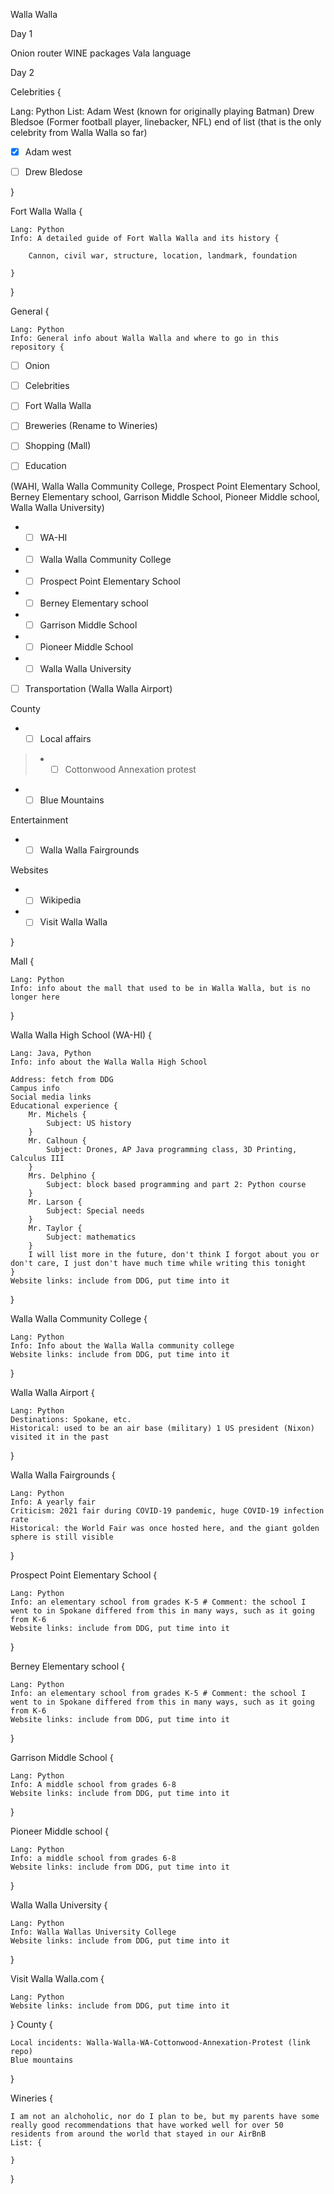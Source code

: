 Walla Walla

Day 1

Onion router
WINE packages
Vala language

Day 2

Celebrities {

Lang: Python
List: Adam West (known for originally playing Batman) Drew Bledsoe (Former football player, linebacker, NFL) end of list (that is the only celebrity from Walla Walla so far)

- [x] Adam west

- [ ] Drew Bledose

}

Fort Walla Walla {

	Lang: Python
	Info: A detailed guide of Fort Walla Walla and its history {

		Cannon, civil war, structure, location, landmark, foundation 

	}

}

General {

	Lang: Python
	Info: General info about Walla Walla and where to go in this repository {

- [ ] Onion

- [ ] Celebrities

- [ ] Fort Walla Walla

- [ ] Breweries (Rename to Wineries)

- [ ] Shopping (Mall)

- [ ] Education 

(WAHI, Walla Walla Community College, Prospect Point Elementary School, Berney Elementary school, Garrison Middle School, Pioneer Middle school, Walla Walla University)

* - [ ] WA-HI

* - [ ] Walla Walla Community College

* - [ ] Prospect Point Elementary School

* - [ ] Berney Elementary school

* - [ ] Garrison Middle School

* - [ ] Pioneer Middle School

* - [ ] Walla Walla University

- [ ] Transportation (Walla Walla Airport)

County

* - [ ] Local affairs

> * - [ ] Cottonwood Annexation protest

* - [ ] Blue Mountains

Entertainment

* - [ ] Walla Walla Fairgrounds

Websites

* - [ ] Wikipedia

* - [ ] Visit Walla Walla

}

Mall {

	Lang: Python
	Info: info about the mall that used to be in Walla Walla, but is no longer here

}

Walla Walla High School (WA-HI) {

	Lang: Java, Python
	Info: info about the Walla Walla High School
	
	Address: fetch from DDG
	Campus info
	Social media links
	Educational experience { 
		Mr. Michels {
			Subject: US history
		}
		Mr. Calhoun {
			Subject: Drones, AP Java programming class, 3D Printing, Calculus III
		}
		Mrs. Delphino {
			Subject: block based programming and part 2: Python course
		}
		Mr. Larson {
			Subject: Special needs
		}
		Mr. Taylor {
			Subject: mathematics
		}
		I will list more in the future, don't think I forgot about you or don't care, I just don't have much time while writing this tonight 
	}
	Website links: include from DDG, put time into it

}

Walla Walla Community College {

	Lang: Python
	Info: Info about the Walla Walla community college
	Website links: include from DDG, put time into it

}

Walla Walla Airport {

	Lang: Python
	Destinations: Spokane, etc.
	Historical: used to be an air base (military) 1 US president (Nixon) visited it in the past

}

Walla Walla Fairgrounds {

	Lang: Python
	Info: A yearly fair
	Criticism: 2021 fair during COVID-19 pandemic, huge COVID-19 infection rate
	Historical: the World Fair was once hosted here, and the giant golden sphere is still visible

}

Prospect Point Elementary School {

	Lang: Python
	Info: an elementary school from grades K-5 # Comment: the school I went to in Spokane differed from this in many ways, such as it going from K-6
	Website links: include from DDG, put time into it

}

Berney Elementary school {

	Lang: Python
	Info: an elementary school from grades K-5 # Comment: the school I went to in Spokane differed from this in many ways, such as it going from K-6
	Website links: include from DDG, put time into it

}

Garrison Middle School {
	
	Lang: Python
	Info: A middle school from grades 6-8
	Website links: include from DDG, put time into it
	
}

Pioneer Middle school {

	Lang: Python
	Info: a middle school from grades 6-8
	Website links: include from DDG, put time into it

}

Walla Walla University {

	Lang: Python
	Info: Walla Wallas University College
	Website links: include from DDG, put time into it

}

Visit Walla Walla.com {

	Lang: Python
	Website links: include from DDG, put time into it
	
}
County {

	Local incidents: Walla-Walla-WA-Cottonwood-Annexation-Protest (link repo)
	Blue mountains
	
}

Wineries {

	I am not an alchoholic, nor do I plan to be, but my parents have some really good recommendations that have worked well for over 50 residents from around the world that stayed in our AirBnB
	List: {
	
	}
}

